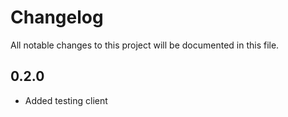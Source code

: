 # Changelog

All notable changes to this project will be documented in this file.

## 0.2.0

- Added testing client
